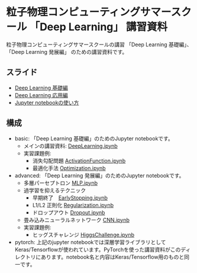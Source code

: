 # 粒子物理コンピューティングサマースクール 「Deep Learning」 講習資料
粒子物理コンピューティングサマースクールの講習 「Deep Learning 基礎編」、「Deep Learning 発展編」 のための講習資料です。

## スライド
- [Deep Learning 基礎編](https://drive.google.com/file/d/1-gYWq_GdjKd-A8EPN82_IS8pzx9MacNz)
- [Deep Learning 応用編](https://drive.google.com/file/d/1-Q8wsDvtjDqY5NA6rFU53nJxWSfzuYeP)
- [Jupyter notebookの使い方](https://drive.google.com/file/d/1-YJMsg8i4_TP1cjM0vXyoi-SMXd705ap/view?usp=sharing)

## 構成
- basic: 「Deep Learning 基礎編」のためのJupyter notebookです。
  - メインの講習資料: [DeepLearning.ipynb](basic/DeepLearning.ipynb)
  - 実習課題例:
    - 消失勾配問題 [ActivationFunction.ipynb](basic/ActivationFunction.ipynb)
    - 最適化手法 [Optimization.ipynb](basic/Optimization.ipynb)
- advanced: 「Deep Learning 発展編」のためのJupyter notebookです。
  - 多層パーセプトロン [MLP.ipynb](advanced/MLP.ipynb)
  - 過学習を抑えるテクニック
    - 早期終了　[EarlyStopping.ipynb](advanced/EarlyStopping.ipynb)
    - L1/L2 正則化 [Regularization.ipynb](advanced/Regularization.ipynb)
    - ドロップアウト [Dropout.ipynb](advanced/Dropout.ipynb)
  - 畳み込みニューラルネットワーク [CNN.ipynb](advanced/CNN.ipynb)
  - 実習課題例:
    - ヒッグスチャレンジ [HiggsChallenge.ipynb](advanced/HiggsChallenge.ipynb)
- pytorch: 上記のjupyter notebookでは深層学習ライブラリとしてKeras/Tensorflowが使われています。PyTorchを使った講習資料がこのディレクトリにあります。notebook名と内容はKeras/Tensorflow用のものと同一です。
